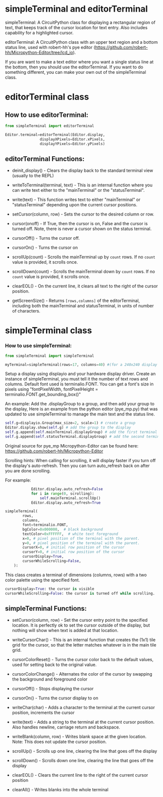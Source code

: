 # simpleTerminal and editorTerminal 

simpleTerminal:  A CircuitPython class for displaying a rectangular region of text, that keeps track of the cursor location for text entry.  Also includes capability for a highlighted cursor.

editorTerminal: A CircuitPython class with an upper text region and a bottom status line, used with robert-hh's pye editor (https://github.com/robert-hh/Micropython-Editor/tree/lcd_io).

If you are want to make a text editor where you want a single status line at the bottom, then you should use the editorTerminal.  If you want to do something different, you can make your own out of the simpleTerminal class.

# editorTerminal class

## How to use editorTerminal:
```python
from simpleTerminal import editorTerminal

Editor.terminal=editorTerminal(Editor.display, 
				displayXPixels=Editor.xPixels,
				displayYPixels=Editor.yPixels)
```                

## editorTerminal Functions:

- deinit_display() - Clears the display back to the standard terminal view (usually to the REPL)

- writeToTerminal(terminal, text) - This is an internal function where you can write text either to the "mainTerminal" or the "statusTerminal".

- write(text) - This function writes text to either "mainTerminal" or "statusTerminal" depending upon the current cursor positions.

- setCursor(column, row) - Sets the cursor to the desired column or row.  

- cursor(onoff) - If True, then the cursor is on, False and the cursor is turned off.
	Note, there is never a cursor shown on the status terminal.

- cursorOff() - Turns the cursor off.

- cursorOn() - Turns the cursor on

- scrollUp(count) - Scrolls the mainTerminal up by `count` rows.  If no `count` value is provided, it scrolls once.

- scrollDown(count) - Scrolls the mainTerminal down by `count` rows.  If no `count` value is provided, it scrolls once.

- clearEOL() - On the current line, it clears all text to the right of the cursor position.

- getScreenSize() - Returns `[rows,columns]` of the editorTerminal, including both the mainTerminal and statusTerminal, in units of number of characters.

# simpleTerminal class

### How to use simpleTerminal:
```python
from simpleTerminal import simpleTerminal

myTerminal=simpleTerminal(rows=17, columns=40) #(for a 240x240 display using the default terminalio.FONT)
```

Setup a display using displayio and your hardware display driver.
Create an instance of simpleTerminal, you must tell it the number of text
rows and columns.
Default font used is terminalio.FONT.
You can get a font's size in pixels using "fontPixelWidth, fontPixelHeight = terminalio.FONT.get_bounding_box()"

An example:
Add the .displayGroup to a group, and then add your group to the display,
Here is an example from the python editor (pye_mp.py) that was updated
to use simpleTerminal to manage the main text and the status line.

```python
self.g=displayio.Group(max_size=2, scale=1) # create a group
Editor.display.show(self.g) # add the group to the display
self.g.append(self.mainTerminal.displayGroup) # add the first terminal's displayGroup to my main group
self.g.append(self.statusTerminal.displayGroup) # add the second terminal's displayGroup to my main group
```

Original source for pye_mp Micropython-Editor can be found here:
     https://github.com/robert-hh/Micropython-Editor


Scrolling hints:
When calling for scrolling, it will display faster if you turn
off the display's auto-refresh. Then you can turn auto_refresh
back on after you are done scrolling.

For example:
```python
            Editor.display.auto_refresh=False
            for i in range(0, scrolling):
                self.mainTerminal.scrollUp()
            Editor.display.auto_refresh=True

simpleTerminal(
        rows,
        columns,
        font=terminalio.FONT,
        bgColor=0x000000,  # black background
        textColor=0xFFFFFF,  # white text foreground
        x=0, # pixel position of the terminal with the parent.
        y=0, # pixel position of the terminal with the parent.
        cursorX=0, # initial row position of the cursor
        cursorY=0, # initial row position of the cursor
        cursorDisplay=True,
        cursorWhileScrolling=False,
    ):
```


This class creates a terminal of dimensions (columns, rows) with a two color palette using the specified font.  

```python
cursorDisplay=True: the cursor is visible
cursorWhileScrolling=False: the cursor is turned off while scrolling.
```

## simpleTerminal Functions:
- setCursor(column, row) - Set the cursor entry point to the specified location.  It is perfectly ok to set the cursor outside of the display, but nothing will show when text is added at that location.

- writeCursorChar() - This is an internal function that creates the (1x1) tile grid for the cursor, so that the letter matches whatever is in the main tile grid.

- cursorColorReset() - Turns the cursor color back to the default values, used for setting back to the original value.

- cursorColorChange() - Alternates the color of the cursor by swapping the background and foreground color

- cursorOff() - Stops displaying the cursor

- cursorOn() - Turns the cursor display to on

- writeChar(char) - Adds a character to the terminal at the current cursor position, increments the cursor

- write(text) - Adds a string to the terminal at the current cursor position.  Also handles newline, carriage return and backspace.

- writeBlank(column, row) - Writes  blank space at the given location.  Note: This does not update the cursor position.

- scrollUp() - Scrolls up one line, clearing the line that goes off the display

- scrollDown() - Scrolls down one line, clearing the line that goes off the display

- clearEOL() - Clears the current line to the right of the current cursor position

- clearAll() - Writes blanks into the whole terminal
